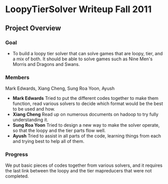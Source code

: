 LoopyTierSolver Writeup Fall 2011
=================================

Project Overview
----------------

### Goal

-   To build a loopy tier solver that can solve games that are loopy, tier, and a mix of both. It should be able to solve games such as Nine Men's Morris and Dragons and Swans.

### Members

Mark Edwards, Xiang Cheng, Sung Roa Yoon, Ayush

-   **Mark Edwards** Tried to put the different codes together to make them function, read various solvers to decide which format would be the best to be used and how.
-   **Xiang Cheng** Read up on numerous documents on hadoop to try fully understanding it.
-   **Sung Roa Yoon** Tried to design a new way to make the solver operate, so that the loopy and the tier parts flow well.
-   **Ayush** Tried to assist in all parts of the code, learning things from each and trying best to help all of them.

### Progress

We put basic pieces of codes together from various solvers, and it requires the last link between the loopy and the tier mapreducers that were not completed.

